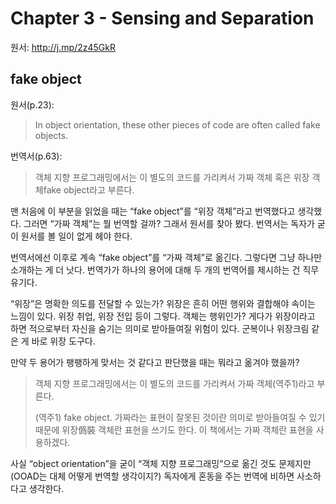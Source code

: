 # Chapter 3 - Sensing and Separation

원서: <http://j.mp/2z45GkR>

## fake object

원서(p.23):
> In object orientation, these other pieces of code are often called fake objects.

번역서(p.63):
> 객체 지향 프로그래밍에서는 이 별도의 코드를 가리켜서 가짜 객체 혹은 위장 객체fake object라고 부른다.

맨 처음에 이 부분을 읽었을 때는 “fake object”를 “위장 객체”라고 번역했다고 생각했다.
그러면 “가짜 객체”는 뭘 번역할 걸까?
그래서 원서를 찾아 봤다.
번역서는 독자가 굳이 원서를 볼 일이 없게 헤야 한다.

번역서에선 이후로 계속 “fake object”를 “가짜 객체”로 옮긴다.
그렇다면 그냥 하나만 소개하는 게 더 낫다.
번역가가 하나의 용어에 대해 두 개의 번역어를 제시하는 건 직무유기다.

“위장”은 명확한 의도를 전달할 수 있는가?
위장은 흔히 어떤 행위와 결합해야 속이는 느낌이 있다.
위장 취업, 위장 전입 등이 그렇다.
객체는 행위인가?
게다가 위장이라고 하면 적으로부터 자신을 숨기는 의미로 받아들여질 위험이 있다.
군복이나 위장크림 같은 게 바로 위장 도구다.

만약 두 용어가 팽팽하게 맞서는 것 같다고 판단했을 때는 뭐라고 옮겨야 했을까?

> 객체 지향 프로그래밍에서는 이 별도의 코드를 가리켜서 가짜 객체(역주1)라고 부른다.
>
> (역주1) fake object. 가짜라는 표현이 잘못된 것이란 의미로 받아들여질 수 있기 때문에
> 위장僞裝 객체란 표현을 쓰기도 한다. 이 책에서는 가짜 객체란 표현을 사용하겠다.

사실 “object orientation”을 굳이 “객체 지향 프로그래밍”으로 옮긴 것도 문제지만
(OOAD는 대체 어떻게 번역할 생각이지?)
독자에게 혼동을 주는 번역에 비하면 사소하다고 생각한다.
